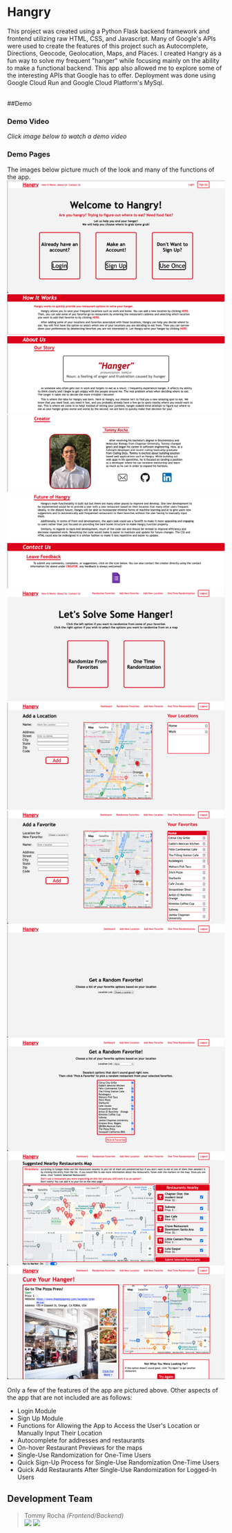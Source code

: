 # Hangry
This project was created using a Python Flask backend framework and frontend utilizing raw HTML, CSS, and Javascript. Many of Google's APIs were used to create the features of this project such as Autocomplete, Directions, Geocode, Geolocation, Maps, and Places. I created Hangry as a fun way to solve my frequent "hanger" while focusing mainly on the ability to make a functional backend. This app also allowed me to explore some of the interesting APIs that Google has to offer. Deployment was done using Google Cloud Run and Google Cloud Platform's MySql.<br/><br/>

##Demo

### Demo Video
*Click image below to watch a demo video*


### Demo Pages
The images below picture much of the look and many of the functions of the app.
![Landing Page](/flask_app/static/demo_images/index.png)
![How It Works](/flask_app/static/demo_images/how_it_works.png)
![About Us](/flask_app/static/demo_images/about_us.png)
![Creator](/flask_app/static/demo_images/creator.png)
![Future Directions](/flask_app/static/demo_images/future.png)
![Contact Us](/flask_app/static/demo_images/contact_us.png)
![Dashboard While Logged In](/flask_app/static/demo_images/dashboard.png)
![Adding a Location](/flask_app/static/demo_images/add_location.png)
![Adding a Favorite](/flask_app/static/demo_images/add_favorite.png)
![Randomize Favorites](/flask_app/static/demo_images/rando_favorites.png)
![Select Favorites for Randomization](/flask_app/static/demo_images/select_favorites.png)
![One Time Randomization for Logged-In User](/flask_app/static/demo_images/one_time_rando.png)
![Results](/flask_app/static/demo_images/results.png)

Only a few of the features of the app are pictured above. Other aspects of the app that are not included are as follows:
* Login Module
* Sign Up Module
* Functions for Allowing the App to Access the User's Location or Manually Input Their Location
* Autocomplete for addresses and restaurants
* On-hover Restaurant Previews for the maps
* Single-Use Randomization for One-Time Users
* Quick Sign-Up Process for Single-Use Randomization One-Time Users
* Quick Add Restaurants After Single-Use Randomization for Logged-In Users

## Development Team
>  Tommy Rocha *(Frontend/Backend)* <br>
<a href="https://github.com/RochaThomas"><img src="https://img.shields.io/badge/-GitHub-282A36?style=for-the-badge&logo=github"/></a>  <a href="https://www.linkedin.com/in/t-rocha/"><img src="https://img.shields.io/badge/-LinkedIn-1572B6?style=for-the-badge&logo=Linkedin"/></a>

